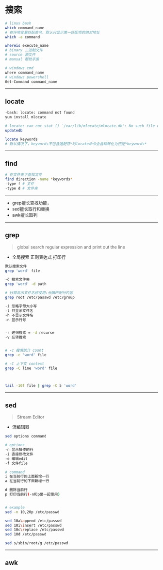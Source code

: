 

# 搜索

```sh
# linux bash
which command_name
# 在环境变量匹配命令，默认只显示第一匹配项的绝对地址
which -a command

whereis execute_name
# binary 二进制文件
# source 源文件
# manual 帮助手册

# windows cmd
where command_name
# windows powershell
Get-Command command_name
```
---


## locate

```sh
-bash: locate: command not found
yum install mlocate

# locate: can not stat () `/var/lib/mlocate/mlocate.db': No such file or directory
updatedb

locate keywords
# 默认情况下，keywords不包含通配符*时locate命令会自动转化为匹配*keywords*

```
---
## find
```sh
# 在文件夹下查找文件
find direction -name *keywords*
-type f # 文件
-type d # 文件夹

```
---

- grep擅长查找功能，
- sed擅长取行和替换
- awk擅长取列

---


## grep
> global search regular expression and print out the line
- 全局搜索 正则表达式 打印行

```sh
默认搜索文件
grep 'word' file

-d 搜索文件夹
grep 'word' -d path

# 行首显示文件名称使用:分隔匹配行内容
grep root /etc/passwd /etc/group

-i 忽略字母大小写
-l 只显示文件名
-h 不显示文件名
-n 显示行号


-r 递归搜索 = -d recurse
-v 反转搜索


# -c 搜索统计 count
grep -c 'word' file

# -C 上下文 context
grep -C line 'word' file



tail -10f file | grep -C 5 'word'

```
---



## sed
>Stream Editor
- 流编辑器
```sh
sed options command

# options
-n 显示操作的行
-i 直接修改文件
-e 编辑edit
-f 文件file

# command
i 在当前行的上面新增一行
a 在当前行的下面新增一行

d 删除当前行
p 打印当前行(-n和p常一起使用)


# example
sed -n 10,20p /etc/passwd

sed 10a\append /etc/passwd
sed 10i\insert /etc/passwd
sed 10c\replace /etc/passwd
sed 10d /etc/passwd

sed s/sbin/root/g /etc/passwd

```


---

## awk